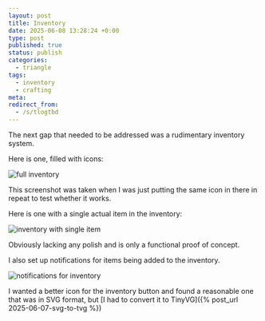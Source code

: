 ```yaml
---
layout: post
title: Inventory
date: 2025-06-08 13:28:24 +0:00
type: post
published: true
status: publish
categories:
  - triangle
tags:
  - inventory
  - crafting
meta:
redirect_from:
  - /s/tlogtbd
---
```


The next gap that needed to be addressed was a rudimentary inventory system.

Here is one, filled with icons:

![full inventory](/assets/triangle/inventory/full-inv-grid.png "full inventory grid")

This screenshot was taken when I was just putting the same icon in there in
repeat to test whether it works.

Here is one with a single actual item in the inventory:

![inventory with single item](/assets/triangle/inventory/single-inv-item.png "a
lone item in the inventory")

Obviously lacking any polish and is only a functional proof of concept.

I also set up notifications for items being added to the inventory.

![notifications for inventory](/assets/triangle/inventory/inv-notifications.png "show notification on add to inventory")

I wanted a better icon for the inventory button and found a reasonable one that
was in SVG format, but [I had to convert it to TinyVG]({% post_url
2025-06-07-svg-to-tvg %})

